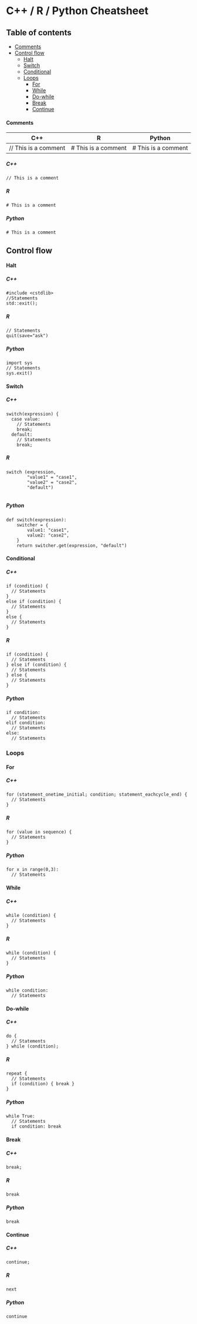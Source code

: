 # C++ / R / Python Cheatsheet
## Table of contents
- [Comments](#comments)
- [Control flow](#control-flow)
  * [Halt](#halt)
  * [Switch](#switch)
  * [Conditional](#conditional)
  * [Loops](#loops)
    + [For](#for)
    + [While](#while)
    + [Do-while](#do-while)
    + [Break](#break)
    + [Continue](#continue)
#### Comments
| C++ | R | Python |
| ------------- | ------------- | ------------- |
| // This is a comment  | # This is a comment  | # This is a comment  |
##### C++
```
// This is a comment
```
##### R
```
# This is a comment
```
##### Python
```
# This is a comment
```
## Control flow
#### Halt
##### C++
```
#include <cstdlib>
//Statements
std::exit();
```
##### R
```
// Statements
quit(save="ask")
```
##### Python
```
import sys
// Statements
sys.exit()
```
#### Switch
##### C++
```
switch(expression) {
  case value:
    // Statements
    break;
  default:
    // Statements
    break;
```
##### R
```
switch (expression,
        "value1" = "case1",
        "value2" = "case2",
        "default")
        
```
##### Python
```
def switch(expression): 
    switcher = { 
        value1: "case1", 
        value2: "case2", 
    } 
    return switcher.get(expression, "default") 
```
#### Conditional
##### C++
```
if (condition) {
  // Statements
}
else if (condition) {
  // Statements
}
else {
  // Statements
}
```
##### R
```
if (condition) {
  // Statements
} else if (condition) {
  // Statements
} else {
  // Statements
}
```
##### Python
```
if condition:
  // Statements
elif condition:
  // Statements
else:
  // Statements
```
### Loops
#### For
##### C++
```
for (statement_onetime_initial; condition; statement_eachcycle_end) {
  // Statements
}
```
##### R
```
for (value in sequence) {
  // Statements
}
```
##### Python
```
for x in range(0,3):
  // Statements
```
#### While
##### C++
```
while (condition) {
  // Statements
}
```
##### R
```
while (condition) {
  // Statements
}
```
##### Python
```
while condition:
  // Statements
```
#### Do-while
##### C++
```
do {
  // Statements
} while (condition);
```
##### R
```
repeat {
  // Statements
  if (condition) { break }
}
```
##### Python
```
while True:
  // Statements
  if condition: break
```
#### Break
##### C++
```
break;
```
##### R
```
break
```
##### Python
```
break
```
#### Continue
##### C++
```
continue;
```
##### R
```
next
```
##### Python
```
continue
```
